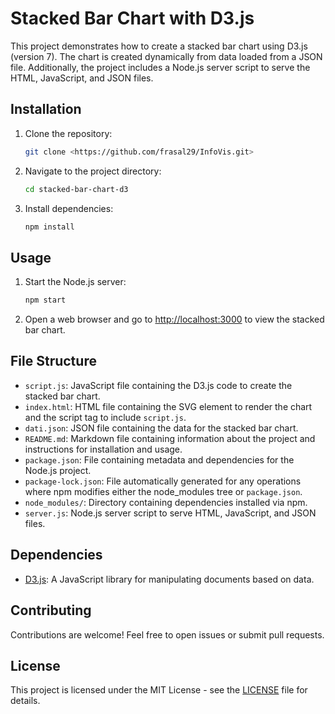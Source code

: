# Stacked Bar Chart with D3.js

This project demonstrates how to create a stacked bar chart using D3.js (version 7). The chart is created dynamically from data loaded from a JSON file. Additionally, the project includes a Node.js server script to serve the HTML, JavaScript, and JSON files.

## Installation

1. Clone the repository:

    ```bash
    git clone <https://github.com/frasal29/InfoVis.git>
    ```

2. Navigate to the project directory:

    ```bash
    cd stacked-bar-chart-d3
    ```

3. Install dependencies:

    ```bash
    npm install
    ```

## Usage

1. Start the Node.js server:

    ```bash
    npm start
    ```

2. Open a web browser and go to [http://localhost:3000](http://localhost:3000) to view the stacked bar chart.

## File Structure

- `script.js`: JavaScript file containing the D3.js code to create the stacked bar chart.
- `index.html`: HTML file containing the SVG element to render the chart and the script tag to include `script.js`.
- `dati.json`: JSON file containing the data for the stacked bar chart.
- `README.md`: Markdown file containing information about the project and instructions for installation and usage.
- `package.json`: File containing metadata and dependencies for the Node.js project.
- `package-lock.json`: File automatically generated for any operations where npm modifies either the node_modules tree or `package.json`.
- `node_modules/`: Directory containing dependencies installed via npm.
- `server.js`: Node.js server script to serve HTML, JavaScript, and JSON files.

## Dependencies

- [D3.js](https://d3js.org/): A JavaScript library for manipulating documents based on data.

## Contributing

Contributions are welcome! Feel free to open issues or submit pull requests.

## License

This project is licensed under the MIT License - see the [LICENSE](LICENSE) file for details.
